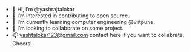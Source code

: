 - 👋 Hi, I’m @yashrajtalokar
- 👀 I’m interested in contributing to open source.
- 🌱 I’m currently learning computer engineering @viitpune.
- 💞️ I’m looking to collaborate on some project.
- 📫 yashtalokar123@gmail.com contact here if you want to collabrate.
Cheers!

<!---
yashrajtalokar/yashrajtalokar is a ✨ special ✨ repository because its `README.md` (this file) appears on your GitHub profile.
You can click the Preview link to take a look at your changes.
--->
